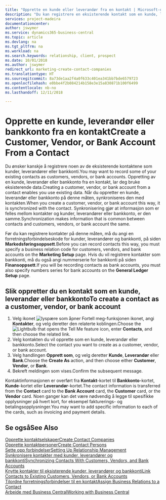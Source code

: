 ```yaml
---
title: "Opprette en kunde eller leverandør fra en kontakt | Microsoft-dokumentasjon"
description: "Du kan registrere en eksisterende kontakt som en kunde, leverandør eller bankkonto ved å bruke eksisterende data og angi en forretningsforbindelse."
services: project-madeira
documentationcenter: 
author: jswymer
ms.service: dynamics365-business-central
ms.topic: article
ms.devlang: na
ms.tgt_pltfrm: na
ms.workload: na
ms.search.keywords: relationship, client, prospect
ms.date: 10/01/2018
ms.author: jswymer
redirect_url: marketing-create-contact-companies
ms.translationtype: HT
ms.sourcegitcommit: 8a73de1aa2f4a0f633c401ea341bb7bde6579723
ms.openlocfilehash: e0bbe4f2b084214b158e3e15a830871b100f6499
ms.contentlocale: nb-no
ms.lasthandoff: 12/11/2018

---
```

# <a name="create-a-customer-vendor-or-bank-account-from-a-contact"></a><span data-ttu-id="29052-103">Opprette en kunde, leverandør eller bankkonto fra en kontakt</span><span class="sxs-lookup"><span data-stu-id="29052-103">Create a Customer, Vendor, or Bank Account From a Contact</span></span>
<span data-ttu-id="29052-104">Du ønsker kanskje å registrere noen av de eksisterende kontaktene som kunder, leverandører eller bankkonti.</span><span class="sxs-lookup"><span data-stu-id="29052-104">You may want to record some of your existing contacts as customers, vendors, or bank accounts.</span></span> <span data-ttu-id="29052-105">Oppretting av en kunde, leverandør eller bankkonto fra en kontakt, lar deg bruke eksisterende data.</span><span class="sxs-lookup"><span data-stu-id="29052-105">Creating a customer, vendor, or bank account from a contact enables you use existing data.</span></span> <span data-ttu-id="29052-106">Når du oppretter en kunde, leverandør eller bankkonto på denne måten, synkroniseres den med kontakten.</span><span class="sxs-lookup"><span data-stu-id="29052-106">When you create a customer, vendor, or bank account this way, it is synchronized with the contact.</span></span> <span data-ttu-id="29052-107">Synkronisering gjør at informasjon som er felles mellom kontakter og kunder, leverandører eller bankkonto, er den samme.</span><span class="sxs-lookup"><span data-stu-id="29052-107">Synchronization makes information that is common between contacts and customers, vendors, or bank account the same.</span></span>

<span data-ttu-id="29052-108">Før du kan registrere kontakter på denne måten, må du angi en forretningsforbindelseskode for kunder, leverandører og bankkonti, på siden **Markedsføringsoppsett**.</span><span class="sxs-lookup"><span data-stu-id="29052-108">Before you can record contacts this way, you must specify a business relation code for customers, vendors, and bank accounts on the **Marketing Setup** page.</span></span> <span data-ttu-id="29052-109">Hvis du vil registrere kontakter som bankkonti, må du også angi nummerserie for bankkonti på siden **Finansoppsett**.</span><span class="sxs-lookup"><span data-stu-id="29052-109">If you will be recording contacts as bank accounts, you must also specify numbers series for bank accounts on the **General Ledger Setup** page.</span></span>

## <a name="to-create-a-contact-as-a-customer-vendor-or-bank-account"></a><span data-ttu-id="29052-110">Slik oppretter du en kontakt som en kunde, leverandør eller bankkonto</span><span class="sxs-lookup"><span data-stu-id="29052-110">To create a contact as a customer, vendor, or bank account</span></span>
1. <span data-ttu-id="29052-111">Velg ikonet ![lyspære som åpner Fortell meg-funksjonen](media/ui-search/search_small.png "Fortell hva du vil gjøre") ikonet, angi **Kontakter**, og velg deretter den relaterte koblingen.</span><span class="sxs-lookup"><span data-stu-id="29052-111">Choose the ![Lightbulb that opens the Tell Me feature](media/ui-search/search_small.png "Tell me what you want to do") icon, enter **Contacts**, and then choose the related link.</span></span>
2. <span data-ttu-id="29052-112">Velg kontakten du vil opprette som en kunde, leverandør eller bankkonto.</span><span class="sxs-lookup"><span data-stu-id="29052-112">Select the contact you want to create as a customer, vendor, or bank account.</span></span>
3. <span data-ttu-id="29052-113">Velg handlingen **Opprett som**, og velg deretter **Kunde**, **Leverandør** eller **Bank**.</span><span class="sxs-lookup"><span data-stu-id="29052-113">Choose the **Create As** action, and then choose either **Customer**, **Vendor**, or **Bank**.</span></span>
4. <span data-ttu-id="29052-114">Bekreft meldingen som vises.</span><span class="sxs-lookup"><span data-stu-id="29052-114">Confirm the subsequent message.</span></span>

<span data-ttu-id="29052-115">Kontaktinformasjonen er overført fra **Kontakt**-kortet til **Bankkonto**-kortet, **Kunde**-kortet eller **Leverandør**-kortet.</span><span class="sxs-lookup"><span data-stu-id="29052-115">The contact information is transferred from the **Contact** card to the **Bank Account** card, the **Customer** card, or the **Vendor** card.</span></span> <span data-ttu-id="29052-116">Noen ganger kan det være nødvendig å legge til spesifikke opplysninger på hvert kort, for eksempel fakturerings- og betalingsopplysninger.</span><span class="sxs-lookup"><span data-stu-id="29052-116">You may want to add specific information to each of the cards, such as invoicing and payment details.</span></span>

## <a name="see-also"></a><span data-ttu-id="29052-117">Se også</span><span class="sxs-lookup"><span data-stu-id="29052-117">See Also</span></span>
[<span data-ttu-id="29052-118">Opprette kontaktselskaper</span><span class="sxs-lookup"><span data-stu-id="29052-118">Create Contact Companies</span></span>](marketing-create-contact-companies.md)  
[<span data-ttu-id="29052-119">Opprette kontaktpersoner</span><span class="sxs-lookup"><span data-stu-id="29052-119">Create Contact Persons</span></span>](marketing-create-contact-persons.md)  
[<span data-ttu-id="29052-120">Sette opp forbindelser</span><span class="sxs-lookup"><span data-stu-id="29052-120">Setting Up Relationship Management</span></span>](marketing-setup-marketing.md)  
[<span data-ttu-id="29052-121">Synkronisere kontakter med kunder, leverandører og bankkonti</span><span class="sxs-lookup"><span data-stu-id="29052-121">Synchronizing Contacts With Customers, Vendors, and Bank Accounts</span></span>](marketing-synchronize-contacts-customers-vendors-bank-accounts.md)  
[<span data-ttu-id="29052-122">Knytte kontakter til eksisterende kunder, leverandører og bankkonti</span><span class="sxs-lookup"><span data-stu-id="29052-122">Link Contacts to Existing Customers, Vendors, or Bank Accounts</span></span>](marketing-how-link-contact.md)  
[<span data-ttu-id="29052-123">Tilordne forretningsforbindelser til en kontakt</span><span class="sxs-lookup"><span data-stu-id="29052-123">Assign Business Relations to a Contact</span></span>](marketing-business-relations.md#AssignBusRelContact)  
[<span data-ttu-id="29052-124">Arbeide med Business Central</span><span class="sxs-lookup"><span data-stu-id="29052-124">Working with Business Central</span></span>](ui-work-product.md)

